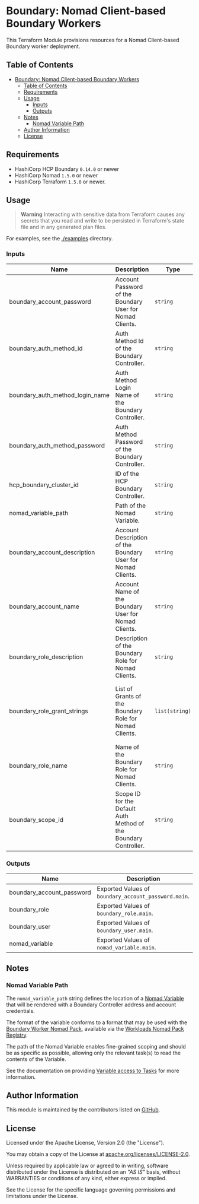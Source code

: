 # Boundary: Nomad Client-based Boundary Workers

This Terraform Module provisions resources for a Nomad Client-based Boundary worker deployment.

## Table of Contents

<!-- TOC -->
* [Boundary: Nomad Client-based Boundary Workers](#boundary-nomad-client-based-boundary-workers)
  * [Table of Contents](#table-of-contents)
  * [Requirements](#requirements)
  * [Usage](#usage)
    * [Inputs](#inputs)
    * [Outputs](#outputs)
  * [Notes](#notes)
    * [Nomad Variable Path](#nomad-variable-path)
  * [Author Information](#author-information)
  * [License](#license)
<!-- TOC -->

## Requirements

* HashiCorp HCP Boundary `0.14.0` or newer
* HashiCorp Nomad `1.5.0` or newer
* HashiCorp Terraform `1.5.0` or newer.

## Usage

> **Warning**
> Interacting with sensitive data from Terraform causes any secrets that you read and write to be persisted in Terraform's state file and in any generated plan files.

For examples, see the [./examples](https://github.com/ksatirli/terraform-vault-kv-v2/tree/main/examples/) directory.

<!-- BEGIN_TF_DOCS -->
### Inputs

| Name | Description | Type | Default | Required |
|------|-------------|------|---------|:--------:|
| boundary_account_password | Account Password of the Boundary User for Nomad Clients. | `string` | n/a | yes |
| boundary_auth_method_id | Auth Method Id of the Boundary Controller. | `string` | n/a | yes |
| boundary_auth_method_login_name | Auth Method Login Name of the Boundary Controller. | `string` | n/a | yes |
| boundary_auth_method_password | Auth Method Password of the Boundary Controller. | `string` | n/a | yes |
| hcp_boundary_cluster_id | ID of the HCP Boundary Controller. | `string` | n/a | yes |
| nomad_variable_path | Path of the Nomad Variable. | `string` | n/a | yes |
| boundary_account_description | Account Description of the Boundary User for Nomad Clients. | `string` | `"Terraform-managed User for Nomad Clients designed to self-register as Boundary Workers."` | no |
| boundary_account_name | Account Name of the Boundary User for Nomad Clients. | `string` | `"nomad-client-worker"` | no |
| boundary_role_description | Description of the Boundary Role for Nomad Clients. | `string` | `"Terraform-managed Role for Nomad Clients designed to self-register as Boundary Workers."` | no |
| boundary_role_grant_strings | List of Grants of the Boundary Role for Nomad Clients. | `list(string)` | <pre>[<br>  "type=worker;actions=create:controller-led",<br>  "type=worker;id=*;actions=read",<br>  "type=worker;id=*;actions=update",<br>  "type=worker;id=*;actions=delete"<br>]</pre> | no |
| boundary_role_name | Name of the Boundary Role for Nomad Clients. | `string` | `"nomad_client_worker_registration_lifecycle"` | no |
| boundary_scope_id | Scope ID for the Default Auth Method of the Boundary Controller. | `string` | `"global"` | no |

### Outputs

| Name | Description |
|------|-------------|
| boundary_account_password | Exported Values of `boundary_account_password.main`. |
| boundary_role | Exported Values of `boundary_role.main`. |
| boundary_user | Exported Values of `boundary_user.main`. |
| nomad_variable | Exported Values of `nomad_variable.main`. |
<!-- END_TF_DOCS -->

## Notes

### Nomad Variable Path

The `nomad_variable_path` string defines the location of a [Nomad Variable](https://developer.hashicorp.com/nomad/docs/concepts/variables) that will be rendered with a Boundary Controller address and account credentials.

The format of the variable conforms to a format that may be used with the [Boundary Worker Nomad Pack](https://github.com/workloads/nomad-pack-registry/tree/main/packs/boundary_worker), available via the [Workloads Nomad Pack Registry](https://github.com/workloads/nomad-pack-registry/).

The path of the Nomad Variable enables fine-grained scoping and should be as specific as possible, allowing only the relevant task(s) to read the contents of the Variable.

See the documentation on providing [Variable access to Tasks](https://developer.hashicorp.com/nomad/docs/concepts/variables#task-access-to-variables) for more information.

## Author Information

This module is maintained by the contributors listed on [GitHub](https://github.com/ksatirli/terraform-boundary-nomad-client-worker/graphs/contributors).

## License

Licensed under the Apache License, Version 2.0 (the "License").

You may obtain a copy of the License at [apache.org/licenses/LICENSE-2.0](http://www.apache.org/licenses/LICENSE-2.0).

Unless required by applicable law or agreed to in writing, software distributed under the License is distributed on an _"AS IS"_ basis, without WARRANTIES or conditions of any kind, either express or implied.

See the License for the specific language governing permissions and limitations under the License.
